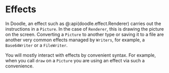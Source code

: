# Effects

In Doodle, an effect such as @:api(doodle.effect.Renderer) carries out the instructions in a `Picture`. In the case of `Renderer`, this is drawing the picture on the screen. Converting a `Picture` to another type or saving it to a file are another very common effects managed by `Writers`, for example, a `Base64Writer` or a `FileWriter`.

You will mostly interact with effects by convenient syntax. For example, when you call `draw` on a `Picture` you are using an effect via such a convenience.

